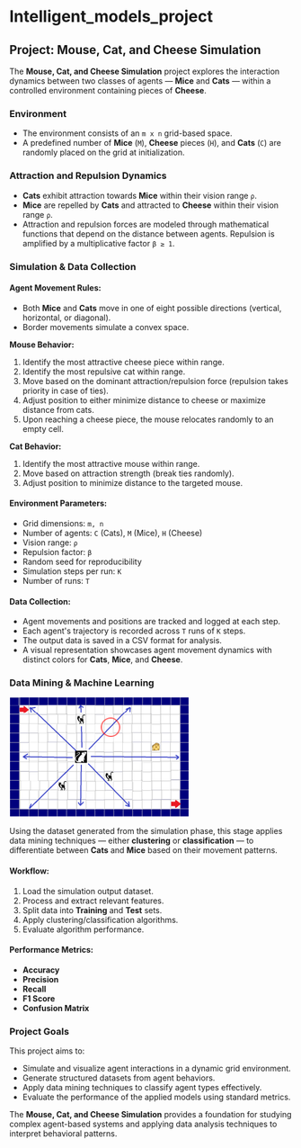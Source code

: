 # Intelligent_models_project

## Project: Mouse, Cat, and Cheese Simulation

The **Mouse, Cat, and Cheese Simulation** project explores the interaction dynamics between two classes of agents — **Mice** and **Cats** — within a controlled environment containing pieces of **Cheese**.

### Environment

- The environment consists of an `m x n` grid-based space.
- A predefined number of **Mice** (`M`), **Cheese** pieces (`H`), and **Cats** (`C`) are randomly placed on the grid at initialization.

### Attraction and Repulsion Dynamics

- **Cats** exhibit attraction towards **Mice** within their vision range `ρ`.
- **Mice** are repelled by **Cats** and attracted to **Cheese** within their vision range `ρ`.
- Attraction and repulsion forces are modeled through mathematical functions that depend on the distance between agents. Repulsion is amplified by a multiplicative factor `β ≥ 1`.

### Simulation & Data Collection

#### Agent Movement Rules:

- Both **Mice** and **Cats** move in one of eight possible directions (vertical, horizontal, or diagonal).
- Border movements simulate a convex space.

**Mouse Behavior:**

1. Identify the most attractive cheese piece within range.
2. Identify the most repulsive cat within range.
3. Move based on the dominant attraction/repulsion force (repulsion takes priority in case of ties).
4. Adjust position to either minimize distance to cheese or maximize distance from cats.
5. Upon reaching a cheese piece, the mouse relocates randomly to an empty cell.

**Cat Behavior:**

1. Identify the most attractive mouse within range.
2. Move based on attraction strength (break ties randomly).
3. Adjust position to minimize distance to the targeted mouse.

#### Environment Parameters:

- Grid dimensions: `m, n`
- Number of agents: `C` (Cats), `M` (Mice), `H` (Cheese)
- Vision range: `ρ`
- Repulsion factor: `β`
- Random seed for reproducibility
- Simulation steps per run: `K`
- Number of runs: `T`

#### Data Collection:

- Agent movements and positions are tracked and logged at each step.
- Each agent's trajectory is recorded across `T` runs of `K` steps.
- The output data is saved in a CSV format for analysis.
- A visual representation showcases agent movement dynamics with distinct colors for **Cats**, **Mice**, and **Cheese**.

### Data Mining & Machine Learning

![Mouse, Cat, and Cheese Simulation](./images/image.png)

Using the dataset generated from the simulation phase, this stage applies data mining techniques — either **clustering** or **classification** — to differentiate between **Cats** and **Mice** based on their movement patterns.

#### Workflow:

1. Load the simulation output dataset.
2. Process and extract relevant features.
3. Split data into **Training** and **Test** sets.
4. Apply clustering/classification algorithms.
5. Evaluate algorithm performance.

#### Performance Metrics:

- **Accuracy**
- **Precision**
- **Recall**
- **F1 Score**
- **Confusion Matrix**

### Project Goals

This project aims to:

- Simulate and visualize agent interactions in a dynamic grid environment.
- Generate structured datasets from agent behaviors.
- Apply data mining techniques to classify agent types effectively.
- Evaluate the performance of the applied models using standard metrics.

The **Mouse, Cat, and Cheese Simulation** provides a foundation for studying complex agent-based systems and applying data analysis techniques to interpret behavioral patterns.
